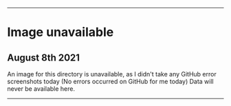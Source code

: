 
***

# Image unavailable

## August 8th 2021

An image for this directory is unavailable, as I didn't take any GitHub error screenshots today (No errors occurred on GitHub for me today) Data will never be available here.

***
